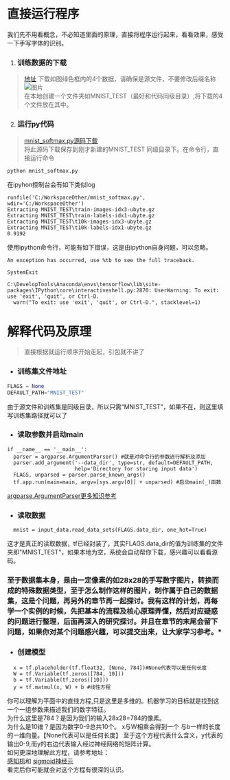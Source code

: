 # 直接运行程序
我们先不用看概念，不必知道里面的原理，直接将程序运行起来，看看效果，感受一下手写字体的识别。
1. ### 训练数据的下载   
> [地址](http://yann.lecun.com/exdb/mnist/) 下载如图绿色框内的4个数据，请确保是源文件，不要修改后缀名称  
![图片](https://github.com/TFStudents/TF/blob/master/Resource/%E8%AE%AD%E7%BB%83%E9%9B%86.png)     
在本地创建一个文件夹如MNIST_TEST（最好和代码同级目录）,将下载的4个文件放在其中。
2. ### 运行py代码  
> [mnist_softmax.py源码下载](...)  
> 将此源码下载保存到刚才新建的MNIST_TEST 同级目录下。在命令行，直接运行命令
 ```
 python mnist_softmax.py 
 ```
在ipyhon控制台会有如下类似log
```
runfile('C:/WorkspaceOther/mnist_softmax.py', wdir='C:/WorkspaceOther')
Extracting MNIST_TEST\train-images-idx3-ubyte.gz
Extracting MNIST_TEST\train-labels-idx1-ubyte.gz
Extracting MNIST_TEST\t10k-images-idx3-ubyte.gz
Extracting MNIST_TEST\t10k-labels-idx1-ubyte.gz
0.9192
```
使用ipython命令行，可能有如下错误，这是由ipython自身问题，可以忽略。
```
An exception has occurred, use %tb to see the full traceback.

SystemExit

C:\DevelopTools\Anaconda\envs\tensorflow\lib\site-packages\IPython\core\interactiveshell.py:2870: UserWarning: To exit: use 'exit', 'quit', or Ctrl-D.
  warn("To exit: use 'exit', 'quit', or Ctrl-D.", stacklevel=1)
```
# 解释代码及原理
> 直接根据就运行顺序开始走起，引包就不讲了 
- ### 训练集文件地址
```python 
FLAGS = None
DEFAULT_PATH="MNIST_TEST"
```
由于源文件和训练集是同级目录，所以只需“MNIST_TEST”，如果不在，则这里填写训练集路径就可以了

- ### 读取参数并启动main
```
if __name__ == '__main__':
  parser = argparse.ArgumentParser() #就是对命令行的参数进行解析及添加
  parser.add_argument('--data_dir', type=str, default=DEFAULT_PATH,
                      help='Directory for storing input data')
  FLAGS, unparsed = parser.parse_known_args()
  tf.app.run(main=main, argv=[sys.argv[0]] + unparsed) #启动main(_)函数
```
[argparse.ArgumentParser更多知识参考](https://docs.python.org/2/howto/argparse.html)     
 
 - ### 读取数据
 ```
   mnist = input_data.read_data_sets(FLAGS.data_dir, one_hot=True)
 ```
 这才是真正的读取数据，tf已经封装了，其实FLAGS.data_dir的值为训练集的文件夹即"MNIST_TEST"，如果本地为空，系统会自动帮你下载，感兴趣可以看看源码。  
### 至于数据集本身，是由一定像素的如28x28的手写数字图片，转换而成的特殊数据类型，至于怎么制作这样的图片，制作属于自己的数据集，这是个问题，再另外的章节再一起探讨。我有这样的计划，再每学一个实例的时候，先把基本的流程及核心原理弄懂，然后对应疑惑的问题进行整理，后面再深入的研究探讨。并且在章节的末尾会留下问题，如果你对某个问题感兴趣，可以提交出来，让大家学习参考。*

- ### 创建模型
```
  x = tf.placeholder(tf.float32, [None, 784])#None代表可以是任何长度
  W = tf.Variable(tf.zeros([784, 10]))
  b = tf.Variable(tf.zeros([10]))
  y = tf.matmul(x, W) + b #线性方程
```
你可以理解为平面中的直线方程,只是这里是多维的。机器学习的目标就是找到这一个一组参数来描述我们的数字特征。  
为什么这里是784？是因为我们的输入28x28=784的像素。   
为什么是10维？是因为数字0-9总共10个。
x与W相乘会得到一个 与b一样的长度的一维向量。【None代表可以是任何长度】
至于这个方程代表什么含义，y代表的输出0-9,而y的右边代表输入经过神经网络的矩阵计算。   
如何更深地理解此方程，请参考地址：  
[感知机](https://hit-scir.gitbooks.io/neural-networks-and-deep-learning-zh_cn/content/chap1/c1s1.html)和 
[sigmoid神经元](https://hit-scir.gitbooks.io/neural-networks-and-deep-learning-zh_cn/content/chap1/c1s2.html)  
看完后你可能就会对这个方程有很深的认识。
 
